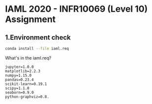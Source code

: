 # IAML 2020 - INFR10069 (Level 10) Assignment


## 1.Environment check
```bash
conda install --file iaml.req
```
  What's in the iaml.req?
  ```
  jupyter=1.0.0
  matplotlib=2.2.3
  numpy=1.15.0
  pandas=0.23.4
  scikit-learn=0.19.1
  scipy=1.1.0
  seaborn=0.9.0
  python-graphviz=0.8.
  ```


